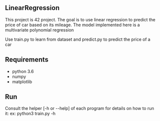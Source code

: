 ## LinearRegression

This project is 42 project. The goal is to use linear regression to predict the price of car based on its mileage.
The model implemented here is a multivariate polynomial regression

Use train.py to learn from dataset and predict.py to predict the price of a car

## Requirements

- python 3.6
- numpy
- matplotlib

## Run

Consult the helper [-h or --help] of each program for details on how to run it:
ex: python3 train.py -h
